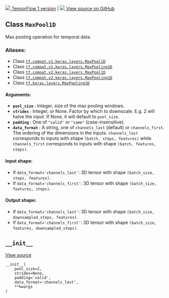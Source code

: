 [ ![](https://tensorflow.google.cn/images/tf_logo_32px.png) TensorFlow 1
version](/versions/r1.15/api_docs/python/tf/keras/layers/MaxPool1D) |  [
![](https://tensorflow.google.cn/images/GitHub-Mark-32px.png) View source on
GitHub
](https://github.com/tensorflow/tensorflow/blob/r2.0/tensorflow/python/keras/layers/pooling.py#L112-L151)  
  
  
## Class `MaxPool1D`

Max pooling operation for temporal data.

### Aliases:

  * Class [`tf.compat.v1.keras.layers.MaxPool1D`](/api_docs/python/tf/keras/layers/MaxPool1D)
  * Class [`tf.compat.v1.keras.layers.MaxPooling1D`](/api_docs/python/tf/keras/layers/MaxPool1D)
  * Class [`tf.compat.v2.keras.layers.MaxPool1D`](/api_docs/python/tf/keras/layers/MaxPool1D)
  * Class [`tf.compat.v2.keras.layers.MaxPooling1D`](/api_docs/python/tf/keras/layers/MaxPool1D)
  * Class [`tf.keras.layers.MaxPooling1D`](/api_docs/python/tf/keras/layers/MaxPool1D)

#### Arguments:

  * **`pool_size`** : Integer, size of the max pooling windows.
  * **`strides`** : Integer, or None. Factor by which to downscale. E.g. 2 will halve the input. If None, it will default to `pool_size`.
  * **`padding`** : One of `"valid"` or `"same"` (case-insensitive).
  * **`data_format`** : A string, one of `channels_last` (default) or `channels_first`. The ordering of the dimensions in the inputs. `channels_last` corresponds to inputs with shape `(batch, steps, features)` while `channels_first` corresponds to inputs with shape `(batch, features, steps)`.

#### Input shape:

  * If `data_format='channels_last'`: 3D tensor with shape `(batch_size, steps, features)`.
  * If `data_format='channels_first'`: 3D tensor with shape `(batch_size, features, steps)`.

#### Output shape:

  * If `data_format='channels_last'`: 3D tensor with shape `(batch_size, downsampled_steps, features)`.
  * If `data_format='channels_first'`: 3D tensor with shape `(batch_size, features, downsampled_steps)`.

## `__init__`

[View
source](https://github.com/tensorflow/tensorflow/blob/r2.0/tensorflow/python/keras/layers/pooling.py#L142-L151)

    
    
    __init__(
        pool_size=2,
        strides=None,
        padding='valid',
        data_format='channels_last',
        **kwargs
    )
    

